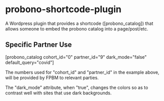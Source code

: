 # probono-shortcode-plugin

A Wordpress plugin that provides a shortcode ([probono_catalog]) that allows someone to embed the probono catalog into a page/post/etc.

## Specific Partner Use

[probono_catalog cohort_id="0" partner_id="9" dark_mode="false" default_query="covid"]

The numbers used for "cohort_id" and "partner_id" in the example above, will be provided by FPBM to relevant parties.

The "dark_mode" attribute, when "true", changes the colors so as to contrast well with sites that use dark backgrounds.
